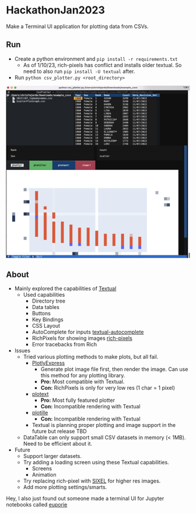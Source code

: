 # HackathonJan2023

Make a Terminal UI application for plotting data from CSVs.

## Run
- Create a python environment and `pip install -r requirements.txt`
  - As of 1/10/23, rich-pixels has conflict and installs older textual. So need to also run `pip install -U textual` after.
- Run `python csv_plotter.py <root_directory>`

![screenshot](screenshot.png)

## About

- Mainly explored the capabilities of [Textual](https://textual.textualize.io)
  - Used capabilities
    - Directory tree
    - Data tables
    - Buttons
    - Key Bindings
    - CSS Layout
    - AutoComplete for inputs [textual-autocomplete](https://github.com/darrenburns/textual-autocomplete)
    - RichPixels for showing images [rich-pixels](https://github.com/darrenburns/rich-pixels)
    - Error tracebacks from Rich
- Issues
  - Tried various plotting methods to make plots, but all fail.
    - [PlotlyExpress](https://plotly.com/graphing-libraries/)
      - Generate plot image file first, then render the image. Can use this method for any plotting library.
      - **Pro:** Most compatible with Textual.
      - **Con:** RichPixels is only for very low res (1 char = 1 pixel)
    - [plotext](https://github.com/piccolomo/plotext)
      - **Pro:** Most fully featured plotter
      - **Con:** Incompatible rendering with Textual
    - [plotille](https://github.com/tammoippen/plotille)
      - **Con:** Incompatible rendering with Textual
    - Textual is planning proper plotting and image support in the future but release TBD
  - DataTable can only support small CSV datasets in memory (< 1MB). Need to be efficient about it.  
- Future 
  - Support larger datasets.
  - Try adding a loading screen using these Textual capabilities.
      - Screens
      - Animation
  - Try replacing rich-pixel with [SIXEL](https://github.com/saitoha/libsixel) for higher res images.
  - Add more plotting settings/smarts.


Hey, I also just found out someone made a terminal UI for Jupyter notebooks called [euporie](https://github.com/joouha/euporie)
